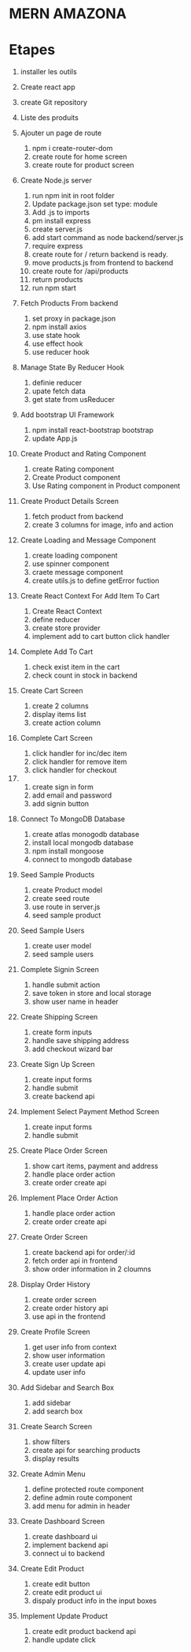 # MERN AMAZONA

# Etapes

1. installer les outils
2. Create react app
3. create Git repository
4. Liste des produits
5. Ajouter un page de route
   1. npm i create-router-dom
   2. create route for home screen
   3. create route for product screen
6. Create Node.js server
   1. run npm init in root folder
   2. Update package.json set type: module
   3. Add .js to imports
   4. pm install express
   5. create server.js
   6. add start command as node backend/server.js
   7. require express
   8. create route for / return backend is ready.
   9. move products.js from frontend to backend
   10. create route for /api/products
   11. return products
   12. run npm start
7. Fetch Products From backend
   1. set proxy in package.json
   2. npm install axios
   3. use state hook
   4. use effect hook
   5. use reducer hook
8. Manage State By Reducer Hook
   1. definie reducer
   2. upate fetch data
   3. get state from usReducer
9. Add bootstrap UI Framework
   1. npm install react-bootstrap bootstrap
   2. update App.js
10. Create Product and Rating Component
    1. create Rating component
    2. Create Product component
    3. Use Rating component in Product component
11. Create Product Details Screen
    1. fetch product from backend
    2. create 3 columns for image, info and action
12. Create Loading and Message Component
    1. create loading component
    2. use spinner component
    3. craete message component
    4. create utils.js to define getError fuction
13. Create React Context For Add Item To Cart
    1. Create React Context
    2. define reducer
    3. create store provider
    4. implement add to cart button click handler
14. Complete Add To Cart
    1. check exist item in the cart
    2. check count in stock in backend
15. Create Cart Screen
    1. create 2 columns
    2. display items list
    3. create action column
16. Complete Cart Screen
    1. click handler for inc/dec item
    2. click handler for remove item
    3. click handler for checkout
17. 1. create sign in form
    2. add email and password
    3. add signin button
18. Connect To MongoDB Database
    1. create atlas monogodb database
    2. install local mongodb database
    3. npm install mongoose
    4. connect to mongodb database
19. Seed Sample Products
    1. create Product model
    2. create seed route
    3. use route in server.js
    4. seed sample product
20. Seed Sample Users

    1. create user model
    2. seed sample users

21. Complete Signin Screen
    1. handle submit action
    2. save token in store and local storage
    3. show user name in header
22. Create Shipping Screen
    1. create form inputs
    2. handle save shipping address
    3. add checkout wizard bar
23. Create Sign Up Screen
    1. create input forms
    2. handle submit
    3. create backend api
24. Implement Select Payment Method Screen
    1. create input forms
    2. handle submit
25. Create Place Order Screen
    1. show cart items, payment and address
    2. handle place order action
    3. create order create api
26. Implement Place Order Action
    1. handle place order action
    2. create order create api
27. Create Order Screen
    1. create backend api for order/:id
    2. fetch order api in frontend
    3. show order information in 2 cloumns
28. Display Order History
    1. create order screen
    2. create order history api
    3. use api in the frontend
29. Create Profile Screen
    1. get user info from context
    2. show user information
    3. create user update api
    4. update user info
30. Add Sidebar and Search Box
    1. add sidebar
    2. add search box
31. Create Search Screen
    1. show filters
    2. create api for searching products
    3. display results
32. Create Admin Menu
    1. define protected route component
    2. define admin route component
    3. add menu for admin in header
33. Create Dashboard Screen
    1. create dashboard ui
    2. implement backend api
    3. connect ui to backend
34. Create Edit Product
    1. create edit button
    2. create edit product ui
    3. dispaly product info in the input boxes
35. Implement Update Product
    1. create edit product backend api
    2. handle update click
